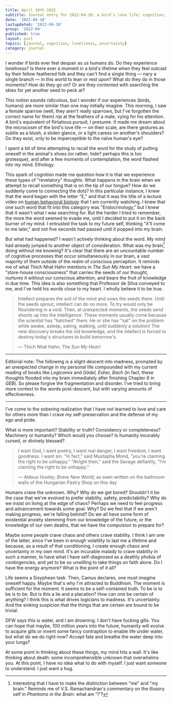 ```yaml
---
title: April 10th 2022
subtitle: Journal entry for 2022-04-10; a bird's love life; cognition; a slight descent into madness
date: '2022-04-10'
lastupdated: '2022-04-10'
group: '2022-04'
published: true
layout: post
topics: [journal, cognition, loneliness, uncertainty]
category: journal
---
```


I wonder if birds ever feel despair as us humans do. Do they experience loneliness? Is there ever a moment in a bird's lifetime when they feel outcast by their fellow feathered folk and they can't find a single thing — nary a single branch — in this world to lean or rest upon? What do they do in those moments? How do they go on? Or are they contented with searching the skies for yet another seed to peck at? 

This notion sounds ridiculous, but I wonder if our experiences (birds, humans) are more similar than one may initially imagine. This morning, I saw a female sparrow (well, they aren't really sparrows, but I've forgotten the correct name for them) nip at the feathers of a male, vying for his attention. A bird's equivalent of flirtatious pursuit, I presume. It made me dream about the microcosm of the bird's love life — on their scale, are there gestures as subtle as a blush, a stolen glance, or a light caress on another's shoulders? Do they exist, only to be imperceptible to the naïve human's eye? 

I spent a bit of time attempting to recall the word for the study of putting oneself in the animal's shoes (or rather, hide? perhaps this is too grotesque), and after a few moments of contemplation, the word flashed into my mind. Ethology.

This spark of cognition made me question how it is that we experience these types of "revelatory" thoughts. What happens in the brain when we attempt to recall something that is on the tip of our tongue? How do we suddenly come to connecting the dots? In this particular instance, I knew that the word began with the letter "E," and that it was the title of a lecture video on [human behavioral biology](https://www.youtube.com/watch?v=NNnIGh9g6fA) that I am currently watching. I knew that one such word that fit into this category was "Endocrinology," but I knew that it wasn't what I was searching for. But the harder I tried to remember, the more the word seemed to evade me, until I decided to put it on the back burner of my mind. I entrusted the task to my future self, thinking "it'll come to me later," and not five seconds had passed until it popped into my brain. 

But what had happened? I wasn't actively thinking about the word. My mind had already jumped to another object of consideration. What was my brain[^brain] doing without me knowing? It's clear that there are an uncountable number of cognitive processes that occur simultaneously in our brain, a vast majority of them outside of the realm of conscious perception. It reminds me of what Thich Nhat Hahn mentions in *The Sun My Heart*: we have a "store-house consciousness" that carries the seeds of our thought, nurtures it without our conscious attention, and bears the fruit of knowledge in due time. This idea is also something that Professor de Silva conveyed to me, and I've held his words close to my heart. I wholly believe it to be true. 

[^brain]: Interesting that I have to make the distinction between "me" and "my brain." Reminds me of V.S. Ramachandran's commentary on the illusory self in *Phantoms in the Brain*: what am "I"? 

<div class='epigraph'>

> Intellect prepares the soil of the mind and sows the seeds there. Until the seeds sprout, intellect can do no more. To try would only be floundering in a void. Then, at unexpected moments, the seeds send shoots up into the intelligence.  These moments usually come because the scientist has "hatched" them. He or she has "sat" on the problem while awake, asleep, eating, walking, until suddenly a solution! The new discovery breaks the old knowledge, and the intellect is forced to destroy today's structures to build tomorrow's. <footer> — Thich Nhat Hahn; *The Sun My Heart* </footer>

</div>

---
<span class='newthought'> Editorial note:</span> 
The following is a slight descent into madness, prompted by an unexpected change in my personal life compounded with my current reading of books like *Logicomix* and *Gödel, Esher, Bach* (in fact, these thoughts flooded into my brain immediately after finishing Chapter 8 in *GEB*).  So please forgive the fragmentation and disorder. I've tried to bring more context to the words post-descent, but with varying amounts of effectiveness.

---

I've come to the sobering realization that I have not learned to love and care for others more than I crave my self-preservation and the defense of my ego and pride. 

What is more important? Stability or truth? Consistency or completeness? Machinery or humanity? Which would you choose? Is humanity incurably cursed, or divinely blessed? 

<div class='epigraph'>

> I want God, I want poetry, I want real danger, I want freedom, I want goodness. I want sin. "In fact," said Mustapha Mond, "you're claiming the right to be unhappy." "Alright then," said the Savage defiantly, "I'm claiming the right to be unhappy." <footer> — Aldous Huxley; *Brave New World*; as seen written on the bathroom walls of the Hungarian Pastry Shop on this day </footer>

</div>

Humans crave the unknown. Why? Why do we get bored? Shouldn't it be the case that we've evolved to prefer stability, safety, predictability? Why do we insist on living at the edge of chaos? Perhaps we need to feel progress and advancement towards some goal. Why? Do we feel that if we aren't making progress, we're falling behind? Do we all have some form of existential anxiety stemming from our knowledge of the future, or the knowledge of our own deaths, that we have the compulsion to prepare for?  

Maybe some people crave chaos and others crave stability. I think I am one of the latter, since I've been in enough volatility to last me a lifetime and because, as a result of that conditioning, I create enough chaos and uncertainty in my own mind. 
It's an incurable malady to crave stability in such a manner, to have what I have self-diagnosed as a deathly phobia of contingencies, and yet to be so unwilling to take things on faith alone. Do I have the energy anymore? What is the point of it all? 

Life seems a Sisyphean task. Then, Camus declares, one must imagine oneself happy. Maybe that's why I'm attracted to Buddhism. The moment is sufficient for the moment. It seems to be a self-contained truth. To be is to be is to be. But is this a lie and a placation? How can one be certain of anything? 
I think this is what drives logicians to madness. It's uncertainty. And the sinking suspicion that the things that are certain are bound to be trivial.

DFW says this is water, and I am drowning. I don't have fucking gills. You can hope that maybe, 100 million years into the future, humanity will evolve to acquire gills or invent some fancy contraption to enable life under water, but what do we do right now? Accept fate and breathe the water deep into your lungs?

At some point in thinking about these things, my mind hits a wall. It's like thinking about death: some incomprehensible unknown that overwhelms you. At this point, I have no idea what to do with myself. I just want someone to understand. I just want a hug. 